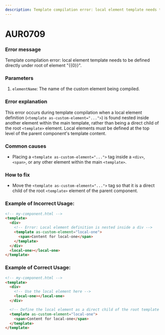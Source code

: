 ```yaml
---
description: Template compilation error: local element template needs to be defined directly under root of element "yyyy".
---
```


# AUR0709

### **Error message**

Template compilation error: local element template needs to be defined directly under root of element "{{0}}".

### **Parameters**

1.  `elementName`: The name of the custom element being compiled.

### Error explanation

This error occurs during template compilation when a local element definition (`<template as-custom-element="...">`) is found nested inside another element within the main template, rather than being a direct child of the root `<template>` element. Local elements must be defined at the top level of the parent component's template content.

### Common causes

- Placing a `<template as-custom-element="...">` tag inside a `<div>`, `<span>`, or any other element within the main `<template>`.

### How to fix

- Move the `<template as-custom-element="...">` tag so that it is a direct child of the root `<template>` element of the parent component.

### Example of Incorrect Usage:

```html
<!-- my-component.html -->
<template>
  <div>
    <!-- Error: Local element definition is nested inside a div -->
    <template as-custom-element="local-one">
      <span>Content for local-one</span>
    </template>
  </div>
  <local-one></local-one>
</template>
```

### Example of Correct Usage:

```html
<!-- my-component.html -->
<template>
  <div>
    <!-- Use the local element here -->
    <local-one></local-one>
  </div>

  <!-- Define the local element as a direct child of the root template -->
  <template as-custom-element="local-one">
    <span>Content for local-one</span>
  </template>
</template>
```
